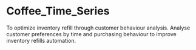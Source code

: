 # Coffee_Time_Series
To optimize inventory refill through customer behaviour analysis. Analyse customer preferences by time and purchasing behaviour to improve inventory refills automation.
